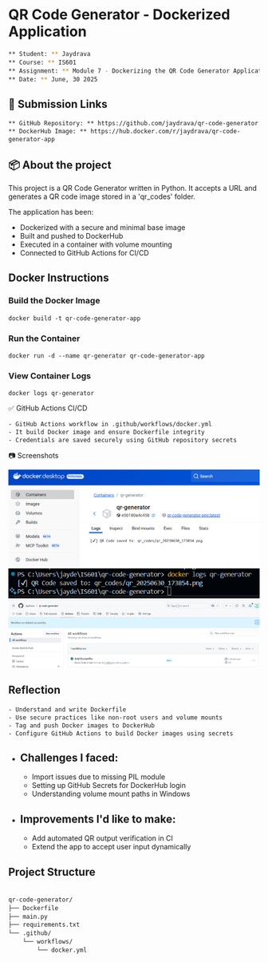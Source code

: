 # QR Code Generator - Dockerized Application
``` bash
** Student: ** Jaydrava
** Course: ** IS601
** Assignment: ** Module 7 - Dockerizing the QR Code Generator Application
** Date: ** June, 30 2025
```

## 🔗 Submission Links
    ** GitHub Repository: ** https://github.com/jaydrava/qr-code-generator
    ** DockerHub Image: ** https://hub.docker.com/r/jaydrava/qr-code-generator-app

## 📦 About the project

This project is a QR Code Generator written in Python. It accepts a URL and generates a QR code image stored in a 'qr_codes' folder.

The application has been:
 - Dockerized with a secure and minimal base image
 - Built and pushed to DockerHub
 - Executed in a container with volume mounting
 - Connected to GitHub Actions for CI/CD

## Docker Instructions

### Build the Docker Image

    docker build -t qr-code-generator-app

### Run the Container

    docker run -d --name qr-generator qr-code-generator-app

### View Container Logs

    docker logs qr-generator

✅ GitHub Actions CI/CD

    - GitHub Actions workflow in .github/workflows/docker.yml
    - It build Docker image and ensure Dockerfile integrity
    - Credentials are saved securely using GitHub repository secrets

📷 Screenshots

 ![Container Logs](screenshots/container-logs1.png)
 ![Container Logs](screenshots/container-logs.png)
 ![GitHub Action](screenshots/GitHub-workflow.png)

## Reflection

    - Understand and write Dockerfile
    - Use secure practices like non-root users and volume mounts
    - Tag and push Docker images to DockerHub
    - Configure GitHub Actions to build Docker images using secrets


- ## Challenges I faced:

    - Import issues due to missing PIL module
    - Setting up GitHub Secrets for DockerHub login
    - Understanding volume mount paths in Windows

- ## Improvements I'd like to make:

    - Add automated QR output verification in CI
    - Extend the app to accept user input dynamically

## Project Structure

```bash

qr-code-generator/
├── Dockerfile
├── main.py
├── requirements.txt
└── .github/
    └── workflows/
        └── docker.yml

```

